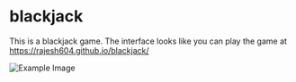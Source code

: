 # blackjack

This is a blackjack game.
The interface looks like
you can play the game at https://rajesh604.github.io/blackjack/

![Example Image](https://github.com/rajesh604/blackjack/edit/main/example.png)
